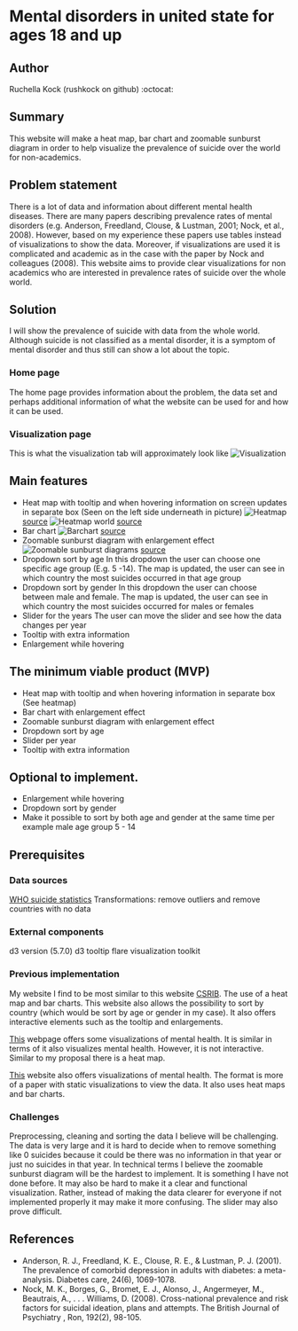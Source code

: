 # Mental disorders in united state for ages 18 and up
## Author
Ruchella Kock (rushkock on github) :octocat:

## Summary
This website will make a heat map, bar chart and zoomable sunburst diagram in order to help visualize the prevalence of suicide over the world for non-academics.

## Problem statement
There is a lot of data and information about different mental health diseases. There are many papers describing prevalence rates of mental disorders (e.g. Anderson, Freedland, Clouse, & Lustman, 2001; Nock, et al., 2008). However, based on my experience these papers use tables instead of visualizations to show the data. Moreover, if visualizations are used it is complicated and academic as in the case with the paper by Nock and colleagues (2008). This website aims to provide clear visualizations for non academics who are interested in prevalence rates of suicide over the whole world.

## Solution
I will show the prevalence of suicide with data from the whole world. Although suicide is not classified as a mental disorder, it is a symptom of mental disorder and thus still can show a lot about the topic.

### Home page
The home page provides information about the problem, the data set and perhaps additional information of what the website can be used for and how it can be used.

### Visualization page
This is what the visualization tab will approximately look like
![Visualization](doc/visualization.jpg)

## Main features
- Heat map with tooltip and when hovering information on screen updates in separate box (Seen on the left side underneath in picture)
![Heatmap](doc/heatmap.jpg)
[source](https://www.theguardian.com/environment/interactive/2013/may/14/alaska-villages-frontline-global-warming )
![Heatmap world](doc/worldmap.jpg)
[source](http://bl.ocks.org/micahstubbs/8e15870eb432a21f0bc4d3d527b2d14f)
- Bar chart
![Barchart](doc/barchart.jpg)
[source](https://publicadministration.un.org/egovkb/en-us/Data/Compare-Countries)
- Zoomable sunburst diagram with enlargement effect
![Zoomable sunburst diagrams](doc/sunburst1.jpg)
[source](https://beta.observablehq.com/@mbostock/d3-zoomable-sunburst)
- Dropdown sort by age
In this dropdown the user can choose one specific age group (E.g. 5 -14). The map is updated, the user can see in which country the most suicides occurred in that age group
- Dropdown sort by gender
In this dropdown the user can choose between male and female. The map is updated, the user can see in which country the most suicides occurred for males or females
- Slider for the years
The user can move the slider and see how the data changes per year
- Tooltip with extra information
- Enlargement while hovering


## The minimum viable product (MVP)
-	Heat map with tooltip and when hovering information in separate box (See heatmap)
-	Bar chart with enlargement effect
-	Zoomable sunburst diagram with enlargement effect
-	Dropdown sort by age
- Slider per year
-	Tooltip with extra information

## Optional to implement.
- Enlargement while hovering
- Dropdown sort by gender
- Make it possible to sort by both age and gender at the same time per example male age group 5 - 14

## Prerequisites
### Data sources
[WHO suicide statistics](https://www.kaggle.com/szamil/who-suicide-statistics)
Transformations: remove outliers and remove countries with no data

### External components
d3 version (5.7.0)
d3 tooltip
flare visualization toolkit

### Previous implementation
My website I find to be most similar to this website [CSRIB](https://dboekhout.github.io/CSRIB/).
The use of a heat map and bar charts. This website also allows the possibility to sort by country (which would be sort by age or gender in my case). It also offers interactive elements such as the tooltip and enlargements.

[This](http://www.humanosphere.org/global-health/2013/06/visualize-mental-illness/) webpage offers some visualizations of mental health.
It is similar in terms of it also visualizes mental health. However, it is not interactive. Similar to my proposal there is a heat map.

[This](https://ourworldindata.org/mental-health) website also offers visualizations of mental health. The format is more of a paper with static visualizations to view the data. It also uses heat maps and bar charts.

### Challenges
Preprocessing, cleaning and sorting the data I believe will be challenging. The data is very large and it is hard to decide when to remove something like 0 suicides because it could be there was no information in that year or just no suicides in that year. In technical terms I believe the zoomable sunburst diagram will be the hardest to implement. It is something I have not done before. It may also be hard to make it a clear and functional visualization. Rather, instead of making the data clearer for everyone if not implemented properly it may make it more confusing. The slider may also prove difficult.


## References
- Anderson, R. J., Freedland, K. E., Clouse, R. E., & Lustman, P. J. (2001). The prevalence of comorbid depression in adults with diabetes: a meta-analysis. Diabetes care, 24(6), 1069-1078.
- Nock, M. K., Borges, G., Bromet, E. J., Alonso, J., Angermeyer, M., Beautrais, A., . . . Williams, D. (2008). Cross-national prevalence and risk factors for suicidal ideation, plans and attempts. The British Journal of Psychiatry , Ron, 192(2), 98-105.
